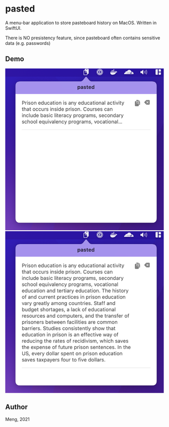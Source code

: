 # pasted

A menu-bar application to store pasteboard history on MacOS. Written in SwiftUI.

There is NO presistency feature, since pasteboard often contains sensitive data (e.g. passwords)

## Demo

<img src="demo1.png" width="512px">

<img src="demo2.png" width="512px">

## Author

Meng, 2021

